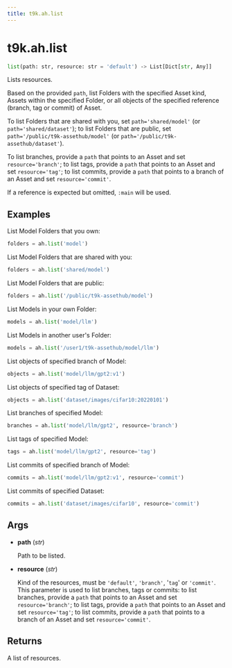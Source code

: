 ```yaml
---
title: t9k.ah.list
---
```


# t9k.ah.list

```python
list(path: str, resource: str = 'default') ‑> List[Dict[str, Any]]
```

Lists resources.

Based on the provided `path`, list Folders with the specified Asset kind, Assets within the specified Folder, or all objects of the specified reference (branch, tag or commit) of Asset.

To list Folders that are shared with you, set `path='shared/model'` (or `path='shared/dataset'`); to list Folders that are public, set `path='/public/t9k-assethub/model'` (or `path='/public/t9k-assethub/dataset'`).

To list branches, provide a `path` that points to an Asset and set `resource='branch'`; to list tags, provide a `path` that points to an Asset and set `resource='tag'`; to list commits, provide a `path` that points to a branch of an Asset and set `resource='commit'`.

If a reference is expected but omitted, `:main` will be used.

## Examples

List Model Folders that you own:
```python
folders = ah.list('model')
```

List Model Folders that are shared with you:
```python
folders = ah.list('shared/model')
```

List Model Folders that are public:
```python
folders = ah.list('/public/t9k-assethub/model')
```

List Models in your own Folder:
```python
models = ah.list('model/llm')
```

List Models in another user's Folder:
```python
models = ah.list('/user1/t9k-assethub/model/llm')
```

List objects of specified branch of Model:
```python
objects = ah.list('model/llm/gpt2:v1')
```

List objects of specified tag of Dataset:
```python
objects = ah.list('dataset/images/cifar10:20220101')
```

List branches of specified Model:
```python
branches = ah.list('model/llm/gpt2', resource='branch')
```

List tags of specified Model:
```python
tags = ah.list('model/llm/gpt2', resource='tag')
```

List commits of specified branch of Model:
```python
commits = ah.list('model/llm/gpt2:v1', resource='commit')
```

List commits of specified Dataset:
```python
commits = ah.list('dataset/images/cifar10', resource='commit')
```

## Args

* **path** (*str*)

    Path to be listed.

* **resource** (*str*)

    Kind of the resources, must be `'default'`, `'branch'`, '`tag`' or `'commit'`. This parameter is used to list branches, tags or commits: to list branches, provide a `path` that points to an Asset and set `resource='branch'`; to list tags, provide a `path` that points to an Asset and set `resource='tag'`; to list commits, provide a `path` that points to a branch of an Asset and set `resource='commit'`.

## Returns

A list of resources.
